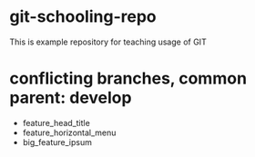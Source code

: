 # git-schooling-repo
This is example repository for teaching usage of GIT

# conflicting branches, common parent: develop
* feature_head_title
* feature_horizontal_menu
* big_feature_ipsum
